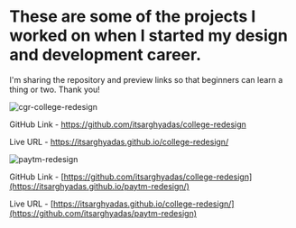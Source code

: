 # These are some of the projects I worked on when I started my design and development career. 

I'm sharing the repository and preview links so that beginners can learn a thing or two. Thank you!

![cgr-college-redesign](https://github.com/user-attachments/assets/598676bf-221c-4b28-bea3-c215c2f24b58)

GitHub Link - https://github.com/itsarghyadas/college-redesign

Live URL - https://itsarghyadas.github.io/college-redesign/

![paytm-redesign](https://github.com/user-attachments/assets/0e5e5396-d9d5-431e-9267-911de012595f)

GitHub Link - [https://github.com/itsarghyadas/college-redesign](https://itsarghyadas.github.io/paytm-redesign/)

Live URL - [https://itsarghyadas.github.io/college-redesign/](https://github.com/itsarghyadas/paytm-redesign)
